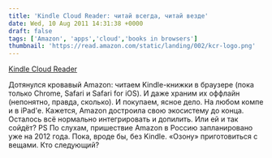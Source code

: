```yaml
---
title: 'Kindle Cloud Reader: читай всегда, читай везде'
date: Wed, 10 Aug 2011 14:31:38 +0000
draft: false
tags: ['Amazon', 'apps','cloud','books in browsers']
thumbnail: 'https://read.amazon.com/static/landing/002/kcr-logo.png'
---
```


[Kindle Cloud Reader](http://read.amazon.com)

Дотянулся кровавый Amazon: читаем Kindle-книжки в браузере (пока только Chrome, Safari и Safari for iOS). И даже храним их оффлайн (непонятно, правда, сколько). И покупаем, ясное дело. На любом компе и в iPad'e. Кажется, Amazon достроила свою экосистему до конца. Осталось всё нормально интегрировать и допилить. Или ей и так сойдёт? PS По слухам, пришествие Amazon в Россию запланировано уже на 2012 года. Пока, вроде бы, без Kindle. «Озону» приготовиться с вещами. Кто следующий?